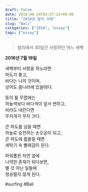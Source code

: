 ```yaml
---
draft: false
date: 2018-08-24T03:57:22+09:00
title: "2016년 발리 서핑"
slug: "Bali"
categories: ["2018", "essay"]
tags: ["essay"]
---
```

>발리에서 30일간 서핑하던 어느 새벽

**2016년 7월 19일**  
  
새벽부터 서핑을 하노라면  
파도가 좋고,  
바다는 나의 것이며,  
상어도 꿈나라에 있을테다.  
  
동이 틀 무렵에는  
하늘색보다 바다색이 앞서 변하고,  
비라도 내린다면  
무지개가 무지 크다.  
  
큰 파도를 넘을 때면  
하늘로 승천하는 손오공이 되고,  
큰 파도에 휩쓸릴 때면  
세탁기 속 빨래감이 된다.  

파워풀한 자연 앞에  
나약한 존재가 되다보면,  
별 것 아닌 일들에  
청승떨지 않게 된다.  
  
\#surfing \#Bali
